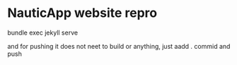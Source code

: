 # NauticApp website repro

bundle exec jekyll serve

and for pushing it does not neet to build or anything, just aadd . commid and push